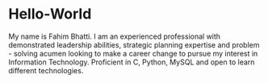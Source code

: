 # Hello-World
My name is Fahim Bhatti. 
I am an experienced professional with demonstrated leadership abilities, strategic planning expertise and problem - solving acumen looking to make a career change to pursue my interest in Information Technology. Proficient in C, Python, MySQL and open to learn different technologies.
